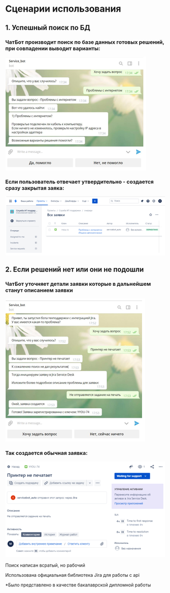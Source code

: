 # Сценарии использования
## 1. Успешный поиск по БД
### ЧатБот производит поиск по базе данных готовых решений, при совпадении выводит варианты:
![alt text](Screenshots/Screenshot_1.png)
### Если пользователь отвечает утвердительно - создается сразу закрытая заяка:
![alt text](Screenshots/Screenshot_2.png)

## 2. Если решений нет или они не подошли
### ЧатБот уточняет детали заявки которые в дальнейшем станут описанием заявки
![alt text](Screenshots/Screenshot_3.png)
### Так создается обычная заявка:
![alt text](Screenshots/Screenshot_4.png)

Поиск написан всратый, но рабочий

Использована официальная библиотека Jira для работы с api

*Было представлено в качестве бакалаврской дипломной работы
